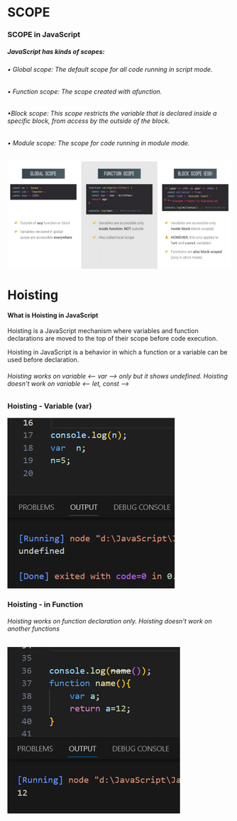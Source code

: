 # SCOPE
### SCOPE in JavaScript
##### JavaScript has kinds of scopes:
>
>
###### • Global scope: The default scope for all code running in script mode.
###### • Function scope: The scope created with afunction.
###### •Block scope: This scope restricts the variable that is declared inside a specific block, from access by the  outside of the block.
###### • Module scope: The scope for code running in module mode.
>
>
>
![](photo_2023-11-16_15-19-46.jpg)



>
>
>

# Hoisting 
#### What is Hoisting in JavaScript
Hoisting is a JavaScript mechanism where variables and function declarations are moved to the top of their scope before code execution.


Hoisting in JavaScript is a behavior in which a function or a variable
can be used before declaration.

>

###### Hoisting works on variable <-- var --> only but it shows undefined. Hoisting doesn't work on variable <-- let, const --> 

>
### Hoisting - Variable (var)

![](photo_2023-11-16_21-07-31.jpg)

>
>

### Hoisting - in Function 

###### Hoisting works on function declaration only. Hoisting doesn't work on another functions 

![](photo_2023-11-16_21-21-17.jpg)